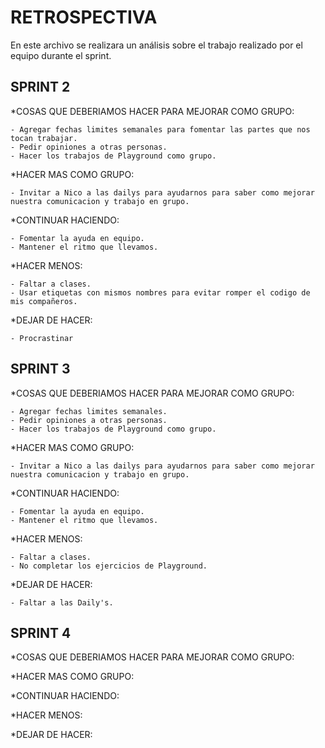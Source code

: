# RETROSPECTIVA

En este archivo se realizara un análisis sobre el trabajo realizado por el equipo durante el sprint.

## SPRINT 2

*COSAS QUE DEBERIAMOS HACER PARA MEJORAR COMO GRUPO:

    - Agregar fechas limites semanales para fomentar las partes que nos tocan trabajar.
    - Pedir opiniones a otras personas.
    - Hacer los trabajos de Playground como grupo.

*HACER MAS COMO GRUPO:

    - Invitar a Nico a las dailys para ayudarnos para saber como mejorar nuestra comunicacion y trabajo en grupo.

*CONTINUAR HACIENDO:

    - Fomentar la ayuda en equipo.
    - Mantener el ritmo que llevamos.

*HACER MENOS:

    - Faltar a clases.
    - Usar etiquetas con mismos nombres para evitar romper el codigo de mis compañeros.

*DEJAR DE HACER:

    - Procrastinar


## SPRINT 3

*COSAS QUE DEBERIAMOS HACER PARA MEJORAR COMO GRUPO:

    - Agregar fechas limites semanales.
    - Pedir opiniones a otras personas.
    - Hacer los trabajos de Playground como grupo.

*HACER MAS COMO GRUPO:

    - Invitar a Nico a las dailys para ayudarnos para saber como mejorar nuestra comunicacion y trabajo en grupo.

*CONTINUAR HACIENDO:

    - Fomentar la ayuda en equipo.
    - Mantener el ritmo que llevamos.

*HACER MENOS:

    - Faltar a clases.
    - No completar los ejercicios de Playground.

*DEJAR DE HACER:

    - Faltar a las Daily's.


## SPRINT 4
*COSAS QUE DEBERIAMOS HACER PARA MEJORAR COMO GRUPO:


*HACER MAS COMO GRUPO:

*CONTINUAR HACIENDO:

*HACER MENOS:

*DEJAR DE HACER:
